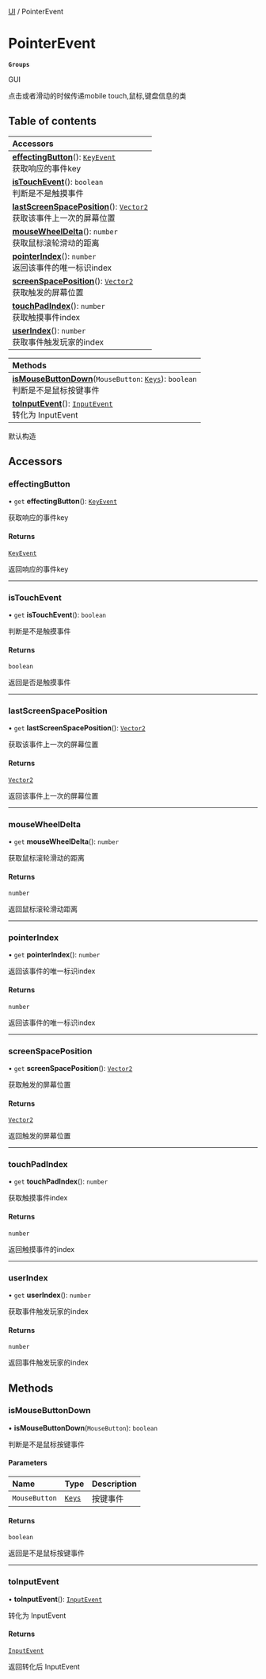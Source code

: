 [UI](../modules/UI.UI.md) / PointerEvent

# PointerEvent <Badge type="tip" text="Class" /> <Score text="PointerEvent" />

**`Groups`**

GUI

点击或者滑动的时候传递mobile touch,鼠标,键盘信息的类

## Table of contents

| Accessors |
| :-----|
| **[effectingButton](UI.PointerEvent.md#effectingbutton)**(): [`KeyEvent`](UI.KeyEvent.md) <br> 获取响应的事件key|
| **[isTouchEvent](UI.PointerEvent.md#istouchevent)**(): `boolean` <br> 判断是不是触摸事件|
| **[lastScreenSpacePosition](UI.PointerEvent.md#lastscreenspaceposition)**(): [`Vector2`](Type.Vector2.md) <br> 获取该事件上一次的屏幕位置|
| **[mouseWheelDelta](UI.PointerEvent.md#mousewheeldelta)**(): `number` <br> 获取鼠标滚轮滑动的距离|
| **[pointerIndex](UI.PointerEvent.md#pointerindex)**(): `number` <br> 返回该事件的唯一标识index|
| **[screenSpacePosition](UI.PointerEvent.md#screenspaceposition)**(): [`Vector2`](Type.Vector2.md) <br> 获取触发的屏幕位置|
| **[touchPadIndex](UI.PointerEvent.md#touchpadindex)**(): `number` <br> 获取触摸事件index|
| **[userIndex](UI.PointerEvent.md#userindex)**(): `number` <br> 获取事件触发玩家的index|

| Methods |
| :-----|
| **[isMouseButtonDown](UI.PointerEvent.md#ismousebuttondown)**(`MouseButton`: [`Keys`](../enums/Type.Keys.md)): `boolean` <br> 判断是不是鼠标按键事件|
| **[toInputEvent](UI.PointerEvent.md#toinputevent)**(): [`InputEvent`](UI.InputEvent.md) <br> 转化为 InputEvent|

默认构造

## Accessors

### effectingButton <Score text="effectingButton" /> 

• `get` **effectingButton**(): [`KeyEvent`](UI.KeyEvent.md) <Badge type="tip" text="client" />

获取响应的事件key


#### Returns

[`KeyEvent`](UI.KeyEvent.md)

返回响应的事件key

___

### isTouchEvent <Score text="isTouchEvent" /> 

• `get` **isTouchEvent**(): `boolean` <Badge type="tip" text="client" />

判断是不是触摸事件


#### Returns

`boolean`

返回是否是触摸事件

___

### lastScreenSpacePosition <Score text="lastScreenSpacePosition" /> 

• `get` **lastScreenSpacePosition**(): [`Vector2`](Type.Vector2.md) <Badge type="tip" text="client" />

获取该事件上一次的屏幕位置


#### Returns

[`Vector2`](Type.Vector2.md)

返回该事件上一次的屏幕位置

___

### mouseWheelDelta <Score text="mouseWheelDelta" /> 

• `get` **mouseWheelDelta**(): `number` <Badge type="tip" text="client" />

获取鼠标滚轮滑动的距离


#### Returns

`number`

返回鼠标滚轮滑动距离

___

### pointerIndex <Score text="pointerIndex" /> 

• `get` **pointerIndex**(): `number` <Badge type="tip" text="client" />

返回该事件的唯一标识index


#### Returns

`number`

返回该事件的唯一标识index

___

### screenSpacePosition <Score text="screenSpacePosition" /> 

• `get` **screenSpacePosition**(): [`Vector2`](Type.Vector2.md) <Badge type="tip" text="client" />

获取触发的屏幕位置


#### Returns

[`Vector2`](Type.Vector2.md)

返回触发的屏幕位置

___

### touchPadIndex <Score text="touchPadIndex" /> 

• `get` **touchPadIndex**(): `number` <Badge type="tip" text="client" />

获取触摸事件index


#### Returns

`number`

返回触摸事件的index

___

### userIndex <Score text="userIndex" /> 

• `get` **userIndex**(): `number` <Badge type="tip" text="client" />

获取事件触发玩家的index


#### Returns

`number`

返回事件触发玩家的index

## Methods

### isMouseButtonDown <Score text="isMouseButtonDown" /> 

• **isMouseButtonDown**(`MouseButton`): `boolean` <Badge type="tip" text="client" />

判断是不是鼠标按键事件


#### Parameters

| Name | Type | Description |
| :------ | :------ | :------ |
| `MouseButton` | [`Keys`](../enums/Type.Keys.md) | 按键事件 |

#### Returns

`boolean`

返回是不是鼠标按键事件

___

### toInputEvent <Score text="toInputEvent" /> 

• **toInputEvent**(): [`InputEvent`](UI.InputEvent.md) <Badge type="tip" text="client" />

转化为 InputEvent


#### Returns

[`InputEvent`](UI.InputEvent.md)

返回转化后 InputEvent
